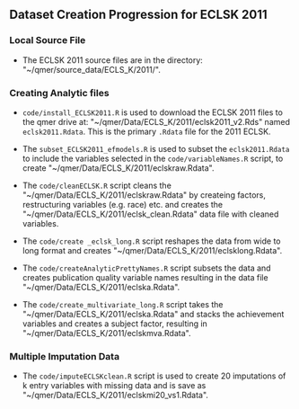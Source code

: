 

## Dataset Creation Progression for ECLSK 2011

### Local Source File

* The ECLSK 2011 source files are in the directory: "~/qmer/source_data/ECLS_K/2011/".


### Creating Analytic files

* `code/install_ECLSK2011.R` is used to download the ECLSK 2011 files to the qmer drive at:
   "~/qmer/Data/ECLS_K/2011/eclsk2011_v2.Rds" named `eclsk2011.Rdata`. This is the primary `.Rdata` file for the 2011 ECLSK.
   
* The `subset_ECLSK2011_efmodels.R` is used to subset the `eclsk2011.Rdata` to include the variables selected in the `code/variableNames.R` script, to create "~/qmer/Data/ECLS_K/2011/eclskraw.Rdata".

* The `code/cleanECLSK.R` script cleans the "~/qmer/Data/ECLS_K/2011/eclskraw.Rdata" by createing factors, restructuring variables (e.g. race) etc. and creates the "~/qmer/Data/ECLS_K/2011/eclsk_clean.Rdata" data file with cleaned variables.

* The `code/create _eclsk_long.R` script reshapes the data from wide to long format and creates "~/qmer/Data/ECLS_K/2011/eclsklong.Rdata".

* The `code/createAnalyticPrettyNames.R` script subsets the data and creates publication quality variable names resulting in the data file "~/qmer/Data/ECLS_K/2011/eclska.Rdata".

* The `code/create_multivariate_long.R` script takes the "~/qmer/Data/ECLS_K/2011/eclska.Rdata" and stacks the achievement variables and creates a subject factor, resulting in "~/qmer/Data/ECLS_K/2011/eclskmva.Rdata".

### Multiple Imputation Data

* The `code/imputeECLSKclean.R` script is used to create 20 imputations of k entry variables with missing data and is save as "~/qmer/Data/ECLS_K/2011/eclskmi20_vs1.Rdata".

